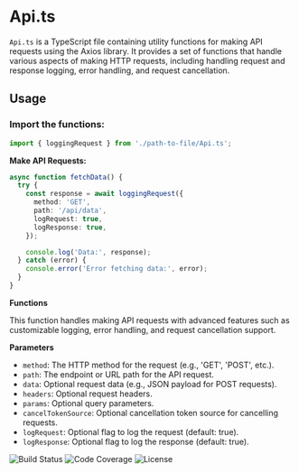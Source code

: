 # Api.ts

`Api.ts` is a TypeScript file containing utility functions for making API requests using the Axios library. It provides a set of functions that handle various aspects of making HTTP requests, including handling request and response logging, error handling, and request cancellation.

## Usage

### Import the functions:

```typescript
import { loggingRequest } from './path-to-file/Api.ts';
```


**Make API Requests:**

```typescript
async function fetchData() {
  try {
    const response = await loggingRequest({
      method: 'GET',
      path: '/api/data',
      logRequest: true,
      logResponse: true,
    });

    console.log('Data:', response);
  } catch (error) {
    console.error('Error fetching data:', error);
  }
}
```

**Functions**

This function handles making API requests with advanced features such as customizable logging, error handling, and request cancellation support.

**Parameters**

- `method`: The HTTP method for the request (e.g., 'GET', 'POST', etc.).
- `path`: The endpoint or URL path for the API request.
- `data`: Optional request data (e.g., JSON payload for POST requests).
- `headers`: Optional request headers.
- `params`: Optional query parameters.
- `cancelTokenSource`: Optional cancellation token source for cancelling requests.
- `logRequest`: Optional flag to log the request (default: true).
- `logResponse`: Optional flag to log the response (default: true).

![Build Status](https://img.shields.io/badge/build-passing-brightgreen)
![Code Coverage](https://img.shields.io/badge/coverage-95%25-brightgreen)
![License](https://img.shields.io/badge/license-MIT-green)



